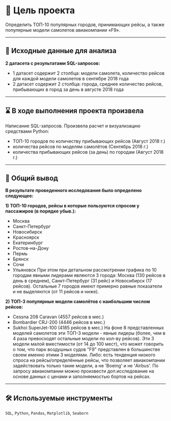 # 🎯 Цель проекта
Определить ТОП-10 популярных городов, принимающих рейсы, а также популярные модели самолетов авиакомпании «F9».
<hr>

## 📂 Исходные данные для анализа
**2 датасета с результатами SQL-запросов:**
- 1 датасет содержит 2 столбца: модели самолета, количество рейсов для каждой модели самолетов в сентябре 2018 года
- 2 датасет содержит 2 столбца: города, среднее количество рейсов, прибывающих в город за день в августе 2018 года
<hr>

## ⌛ В ходе выполнения проекта произвела 
Написание SQL-запросов. Произвела расчет и визуализацию средствами Python: 
- ТОП-10 городов по количеству прибывающих рейсов (Август 2018 г.)
- количества рейсов по моделям самолётов (Сентябрь 2018 г.)
- количества прибывающих рейсов (за день) по городам (Август 2018 г.)
<hr>

## 📃 Общий вывод
**В результате проведенного исследования было определено следующее:**

**1) ТОП-10 городов, рейсы в которые пользуются спросом у пассажиров (в порядке убыв.):**
- Москва
- Санкт-Петербург
- Новосибирск
- Красноярск	
- Екатеринбург
- Ростов-на-Дону
- Пермь
- Брянск
- Сочи
- Ульяновск
При этом при детальном рассмотрении графика по 10 городам явными лидерами являются 3 города: Москва (130 рейсов в день в среднем), Санкт-Петербург (31 рейс) и Новосибирск (17 рейсов). Остальные 7 городов имеют примерно равные показатели и не выделяются (от 11 рейсов и ниже).
    
**2) ТОП-3 популярные модели самолётов с наибольшим числом рейсов:**
- Cessna 208 Caravan (4557 рейсов в мес.)
- Bombardier CRJ-200 (4446 рейсов в мес.)
- Sukhoi SuperJet-100 (4185 рейсов в мес.)
На фоне 8 представленных моделей самолетов эти ТОП-3 модели - явные лидеры (более, чем в 4 раза превосходят остальные модели по кол-ву рейсов). Эти 3 модели малой вместимости (от 14 до 100 мест), что может говорить о том, что парк воздушных судов "F9" представлен в большинстве своем именно этими 3 моделями. Либо: есть тенденция низкого спроса на рейсы/определённые рейсы, что позволяет авиакомпании задействовать только такие модели, а не 'Boeing' и не 'Airbus'.
По запросу авиакомпании можно произвести доп.исследование на основе данных с ценами и заполняемостью бортов на рейсах.
<hr>

## 🛠️ Используемые инструменты
`SQL`, `Python`, `Pandas`, `Matplotlib`, `Seaborn`
